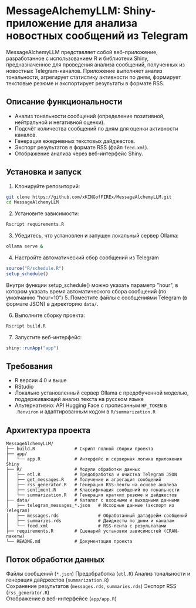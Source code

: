 
# MessageAlchemyLLM: Shiny-приложение для анализа новостных сообщений из Telegram

MessageAlchemyLLM представляет собой веб-приложение, разработанное с использованием R и библиотеки Shiny, предназначенное для проведения анализа сообщений, полученных из новостных Telegram-каналов. Приложение выполняет анализ тональности, агрегирует статистику активности по дням, формирует текстовые резюме и экспортирует результаты в формате RSS.

## Описание функциональности

- Анализ тональности сообщений (определение позитивной, нейтральной и негативной оценки).
- Подсчёт количества сообщений по дням для оценки активности каналов.
- Генерация ежедневных текстовых дайджестов.
- Экспорт результатов в формате RSS (файл `feed.xml`).
- Отображение анализа через веб-интерфейс Shiny.

## Установка и запуск

1. Клонируйте репозиторий:

```bash
git clone https://github.com/xKINGofFIREx/MessageAlchemyLLM.git
cd MessageAlchemyLLM
```

2. Установите зависимости:

```r
Rscript requirements.R
```

3. Убедитесь, что установлен и запущен локальный сервер Ollama:

```bash
ollama serve &
```
4. Настройте автоматический сбор сообщений из Telegram

```r
source("R/schedule.R")
setup_schedule()
```
Внутри функции setup_schedule() можно указать параметр "hour", в котором указать время автоматического сбора сообщений (по умолчанию "hour=10")
5. Поместите файлы с сообщениями Telegram (в формате JSON) в директорию `data/`.

6. Выполните сборку проекта:

```r
Rscript build.R
```

7. Запустите веб-интерфейс:

```r
shiny::runApp("app")
```

## Требования

- R версии 4.0 и выше
- RStudio
- Локально установленный сервер Ollama с предобученной моделью, поддерживающей анализ текста на русском языке
- Альтернативно: API Hugging Face с прописанным `HF_TOKEN` в `.Renviron` и адаптированным кодом в `R/summarization.R`

## Архитектура проекта

```
MessageAlchemyLLM/
├── build.R               # Скрипт полной сборки проекта
├── app/                  
│   └── app.R             # Интерфейс и серверная логика приложения Shiny
├── R/                    # Модули обработки данных
│   ├── etl.R             # Предобработка и очистка Telegram JSON
│   ├── get_messages.R    # Получение и агрегация сообщений
│   ├── rss_generator.R   # Генерация RSS-ленты на основе анализа
│   ├── sentiment.R       # Классификация сообщений по тональности
│   └── summarization.R   # Генерация кратких резюме и дайджестов
├── data/                 # Каталог с входными и выходными данными
│   ├── telegram_messages_*.json   # Исходные данные (экспорт из Telegram)
│   ├── messages.rds               # Обработанный датафрейм сообщений
│   ├── summaries.rds              # Дайджесты по дням и каналам
│   └── feed.xml                   # RSS-лента с результатами
├── requirements.R        # Сценарий установки зависимостей (CRAN-пакеты)
└── README.md             # Документация проекта
```

## Поток обработки данных

Файлы сообщений (`*.json`)
Предобработка (`etl.R`)
Анализ тональности и генерация дайджестов (`summarization.R`)  
Сохранение результатов (`messages.rds`, `summaries.rds`) 
Экспорт RSS (`rss_generator.R`)  
Отображение в веб-интерфейсе (`app/app.R`)
